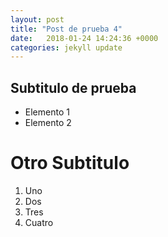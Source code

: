 ```yaml
---
layout: post
title: "Post de prueba 4"
date:   2018-01-24 14:24:36 +0000
categories: jekyll update
---
```

## Subtitulo de prueba
* Elemento 1
* Elemento 2

# Otro Subtitulo
1. Uno
2. Dos
3. Tres
4. Cuatro